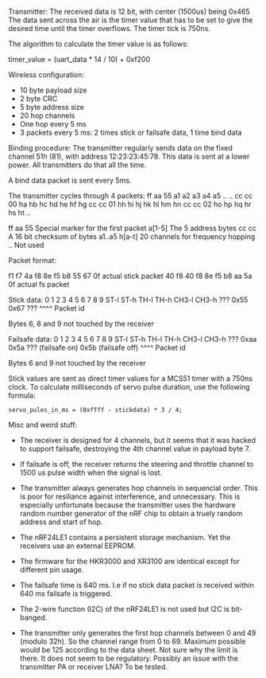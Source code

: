 Transmitter:
The received data is 12 bit, with center (1500us) being 0x465
The data sent across the air is the timer value that has to be set
to give the desired time until the timer overflows. The timer tick is
750ns.

The algorithm to calculate the timer value is as follows:

   timer_value = (uart_data * 14 / 10) + 0xf200


Wireless configuration:

- 10 byte payload size
- 2 byte CRC
- 5 byte address size
- 20 hop channels
- One hop every 5 ms
- 3 packets every 5 ms: 2 times stick or failsafe data, 1 time bind data


Binding procedure:
The transmitter regularly sends data on the fixed channel 51h (81), with address
12:23:23:45:78.
This data is sent at a lower power. All transmitters do that all the time.

A bind data packet is sent every 5ms.

The transmitter cycles through 4 packets:
ff aa 55 a1 a2 a3 a4 a5 .. ..
cc cc 00 ha hb hc hd he hf hg
cc cc 01 hh hi hj hk hl hm hn
cc cc 02 ho hp hq hr hs ht ..

ff aa 55     Special marker for the first packet
a[1-5]       The 5 address bytes
cc cc        A 16 bit checksum of bytes a1..a5
h[a-t]       20 channels for frequency hopping
..           Not used





Packet format:

f1 f7 4a f8 8e f5 b8 55 67 0f     actual stick packet
40 f8 40 f8 8e f5 b8 aa 5a 0f     actual fs packet


Stick data:
    0     1     2     3     4     5     6    7    8    9
    ST-l  ST-h  TH-l  TH-h  CH3-l CH3-h ???  0x55 0x67 ???
                                             ^^^^
                                             Packet id

Bytes 6, 8 and 9 not touched by the receiver


Failsafe data:
    0     1     2     3     4     5     6    7    8    9
    ST-l  ST-h  TH-l  TH-h  CH3-l CH3-h ???  0xaa 0x5a ???   (failsafe on)
                                                  0x5b       (failsafe off)
                                             ^^^^
                                             Packet id

Bytes 6 and 9 not touched by the receiver


Stick values are sent as direct timer values for a MCS51 timer with a 750ns
clock. To calculate milliseconds of servo pulse duration, use the following
formula:

    servo_pules_in_ms = (0xffff - stickdata) * 3 / 4;



Misc and weird stuff:

- The receiver is designed for 4 channels, but it seems that it was hacked to
  support failsafe, destroying the 4th channel value in payload byte 7.

- If failsafe is off, the receiver returns the steering and throttle channel
  to 1500 us pulse width when the signal is lost.

- The transmitter always generates hop channels in sequencial order. This is
  poor for resiliance against interference, and unnecessary.
  This is especially unfortunate because the transmitter uses the hardware
  random number generator of the nRF chip to obtain a truely random address
  and start of hop.

- The nRF24LE1 contains a persistent storage mechanism. Yet the receivers use
  an external EEPROM.

- The firmware for the HKR3000 and XR3100 are identical except for different
  pin usage.

- The failsafe time is 640 ms. I.e if no stick data packet is received
  within 640 ms failsafe is triggered.

- The 2-wire function (I2C) of the nRF24LE1 is not used but I2C is bit-banged.

- The transmitter only generates the first hop channels between 0 and 49
  (modulo 32h). So the channel range from 0 to 69. Maximum possible would be
  125 according to the data sheet.
  Not sure why the limit is there. It does not seem to be regulatory.
  Possibly an issue with the transmitter PA or receiver LNA?
  To be tested.
